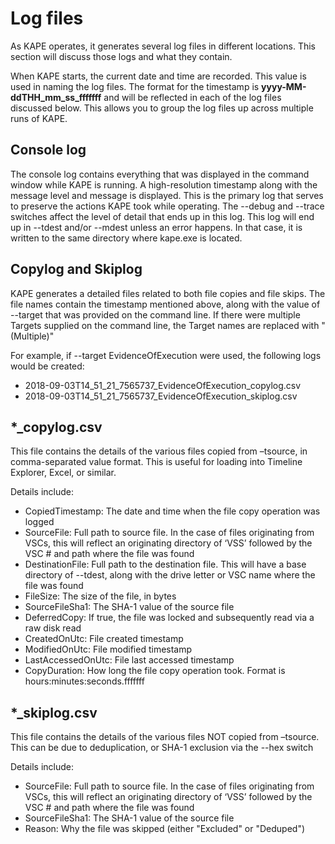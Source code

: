 # Log files

As KAPE operates, it generates several log files in different locations. This section will discuss those logs and what they contain.

When KAPE starts, the current date and time are recorded. This value is used in naming the log files. The format for the timestamp is **yyyy-MM-ddTHH_mm_ss_fffffff** and will be reflected in each of the log files discussed below. This allows you to group the log files up across multiple runs of KAPE.

## Console log
The console log contains everything that was displayed in the command window while KAPE is running. A high-resolution timestamp along with the message level and message is displayed. This is the primary log that serves to preserve the actions KAPE took while operating. The --debug and --trace switches affect the level of detail that ends up in this log. This log will end up in --tdest and/or --mdest unless an error happens. In that case, it is written to the same directory where kape.exe is located.

## Copylog and Skiplog
KAPE generates a detailed files related to both file copies and file skips. The file names contain the timestamp mentioned above, along with the value of --target that was provided on the command line.  If there were multiple Targets supplied on the command line, the Target names are replaced with "(Multiple)"

For example, if --target EvidenceOfExecution were used, the following logs would be created:

* 2018-09-03T14_51_21_7565737_EvidenceOfExecution_copylog.csv
* 2018-09-03T14_51_21_7565737_EvidenceOfExecution_skiplog.csv

## *_copylog.csv
This file contains the details of the various files copied from –tsource, in comma-separated value format. This is useful for loading into Timeline Explorer, Excel, or similar. 

Details include:

* CopiedTimestamp: The date and time when the file copy operation was logged
* SourceFile: Full path to source file. In the case of files originating from VSCs, this will reflect an originating directory of ‘VSS’ followed by the VSC # and path where the file was found
* DestinationFile: Full path to the destination file. This will have a base directory of --tdest, along with the drive letter or VSC name where the file was found
* FileSize: The size of the file, in bytes
* SourceFileSha1: The SHA-1 value of the source file
* DeferredCopy: If true, the file was locked and subsequently read via a raw disk read
* CreatedOnUtc: File created timestamp
* ModifiedOnUtc: File modified timestamp
* LastAccessedOnUtc: File last accessed timestamp
* CopyDuration: How long the file copy operation took. Format is hours:minutes:seconds.fffffff

## *_skiplog.csv
This file contains the details of the various files NOT copied from –tsource. This can be due to deduplication, or SHA-1 exclusion via the --hex switch

Details include:

* SourceFile: Full path to source file. In the case of files originating from VSCs, this will reflect an originating directory of ‘VSS’ followed by the VSC # and path where the file was found
* SourceFileSha1: The SHA-1 value of the source file
* Reason: Why the file was skipped (either "Excluded" or "Deduped")
